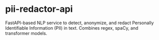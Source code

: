 # pii-redactor-api
FastAPI-based NLP service to detect, anonymize, and redact Personally Identifiable Information (PII) in text. Combines regex, spaCy, and transformer models.
